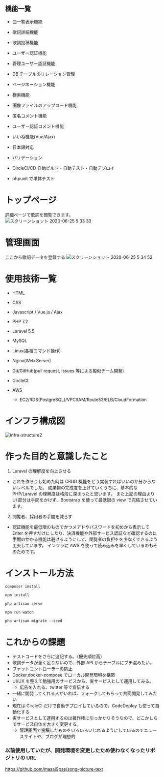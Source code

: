 ## 機能一覧

- 曲一覧表示機能

- 歌詞詳細機能

- 歌詞投稿機能

- ユーザー認証機能

- 管理ユーザー認証機能

- DB テーブルのリレーション管理

- ページネーション機能

- 検索機能

- 画像ファイルのアップロード機能

- 匿名コメント機能

- ユーザー認証コメント機能

- いいね機能(Vue/Ajax)

- 日本語対応

- バリデーション

- CircleCI/CD 自動ビルド・自動テスト・自動デプロイ

- phpunit で単体テスト

# トップページ

詳細ページで歌詞を閲覧できます。
![スクリーンショット 2020-06-25 5 33 33](https://user-images.githubusercontent.com/51937772/85625242-187ea200-b6a6-11ea-914e-f7054c18d92c.png)

# 管理画面

ここから歌詞データを登録する
![スクリーンショット 2020-06-25 5 34 52](https://user-images.githubusercontent.com/51937772/85625345-48c64080-b6a6-11ea-94d7-a8f7d3295b8b.png)

# 使用技術一覧

- HTML

* CSS

- Javascript / Vue.js / Ajax

* PHP 7.2

- Laravel 5.5

* MySQL

* Linux(各種コマンド操作)

* Nginx(Web Server)

* Git/GitHub(pull request, Issues 等による擬似チーム開発)

* CircleCI

* AWS
  - EC2/RDS(PostgreSQL)/VPC/IAM/Route53/ELB/CloudFormation

# インフラ構成図

![infra-structure2](https://user-images.githubusercontent.com/51937772/87854452-1a5a1f00-c94d-11ea-99a8-9bf43b9f2ad8.png)

# 作った目的と意識したこと

1. Laravel の理解度を向上させる

- これを作ろうし始めた時は CRUD 機能をどう実装すればいいのか分からないレベルでした。
  成果物の完成度を上げていくうちに、基本的な PHP/Laravel の理解度は格段に深まったと思います。
  また上記の理由より UI 部分は手間をかけず、Bootstrap を使って最低限の view で完結させています。

2. 閲覧者、採用者の手間を減らす

- 認証機能を最低限のものでかつメアドやパスワードを初めから表示して Enter を押すだけにしたり、決済機能や外部サービス認証など確認するのに手間のかかる機能は避けるようにして、閲覧者の負担をを少なくできるよう工夫しています。
  インフラに AWS を使って読み込みを早くしているのもそのためです。

# インストール方法

```
composer install

npm install

php artisan serve

npm run watch

php artisan migrate --seed
```

# これからの課題

- テストコードをさらに追記する。（優先順位高）
- 歌詞データが全く足りないので、外部 API からテーブルにブチ混みたい。
- ファットコントローラーの防止
- Docker,docker-compose でローカル開発環境を構築
- UI/UX を整えて勉強用のサービスから、実サービスとして運用してみる。
  - 広告を入れる、twitter 等で宣伝する
- 一緒に開発してくれる人がいれば、フォークしてもらって共同開発してみたい
- 現在は CircleCI だけで自動デプロイしているので、CodeDeploy も使って自動化する
- 実サービスとして運用するのは著作権に引っかかりそうなので、どこかしらでサービス自体を大きく変更する。
  - 管理画面で投稿したものをいろいろいじれるようにしているのでニュースサイトや、ブログが理想的

### 以前使用していたが、開発環境を変更したため使わなくなったリポジトリの URL

https://github.com/masal9pse/song-picture-text
